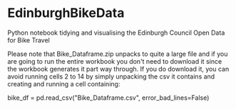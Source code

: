 # EdinburghBikeData
Python notebook tidying and visualising the Edinburgh Council Open Data for Bike Travel

Please note that Bike_Dataframe.zip unpacks to quite a large file and if you are going to run the entire workbook you don't need to download it since the workbook generates it part way through. If you do download it, you can avoid running cells 2 to 14 by simply unpacking the csv it contains and creating and running a cell containing:

bike_df = pd.read_csv("Bike_Dataframe.csv", error_bad_lines=False)

